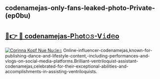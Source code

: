 ## codenamejas-only-fans​-leaked-photo​-Private-(ep0bu)


# <h2><a href="https://mediaupload.pro?title=codenamejas&ref=git">🔗👉 🔴 codenamejas-P𝚑ot𝚘𝚜-V𝚒d𝚎o</a></h2>

[![Corinna Kopf Nue Nu𝚍e𝚜](https://i.imgur.com/0qMVB7G.gif)](https://mediaupload.pro?title=codenamejas&ref=git)
Online-influencer-codenamejas,known-for-publishing-dance-and-lifestyle-content,-including-performances-and-vlogs-on-social-media-platforms.Brilliant-ventriloquist-assistant-codenamejas,celebrated-for-their-exceptional-abilities-and-accomplishments-in-assisting-ventriloquists.  
